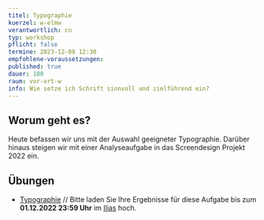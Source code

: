 ```yaml
---
titel: Typographie
kuerzel: w-elmw
verantwortlich: cn
typ: workshop
pflicht: false
termine: 2023-12-08 12:30
empfohlene-voraussetzungen:
published: true
dauer: 180
raum: vor-ort-w
info: Wie setze ich Schrift sinnvoll und zielführend ein?
---
```


## Worum geht es?

Heute befassen wir uns mit der Auswahl geeigneter Typographie. Darüber hinaus steigen wir mit einer Analyseaufgabe in das Screendesign Projekt 2022 ein.

## Übungen

<!-- - [Markenpersönlichkeit](/mi-bachelor-screendesign/assignments/projekt-markenpersoenlichkeit/) // Bitte laden Sie Ihre Ergebnisse für diese Aufgabe bis zum **08.12.2021 23:59 Uhr** im [Ilias](https://ilias.th-koeln.de/goto.php?target=exc_1422052&client_id=ILIAS_FH_Koeln) hoch. -->

-   [Typographie](/mi-bachelor-screendesign/assignments/workshop-005-typographie/) // Bitte laden Sie Ihre Ergebnisse für diese Aufgabe bis zum **01.12.2022 23:59 Uhr** im [Ilias](https://ilias.th-koeln.de/goto.php?target=exc_1422052&client_id=ILIAS_FH_Koeln) hoch.
